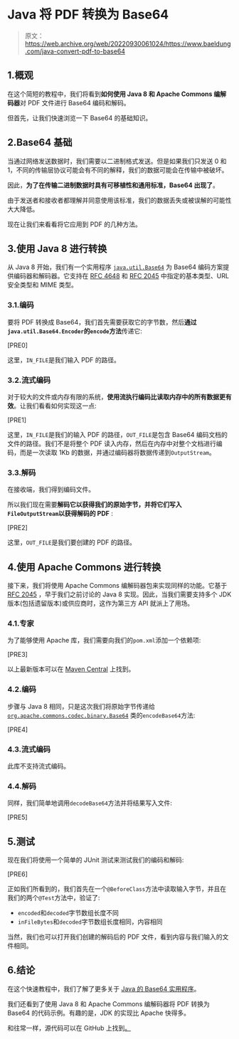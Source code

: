 # Java 将 PDF 转换为 Base64

> 原文：<https://web.archive.org/web/20220930061024/https://www.baeldung.com/java-convert-pdf-to-base64>

## 1.概观

在这个简短的教程中，我们将看到**如何使用 Java 8 和 Apache Commons 编解码器**对 PDF 文件进行 Base64 编码和解码。

但首先，让我们快速浏览一下 Base64 的基础知识。

## 2.Base64 基础

当通过网络发送数据时，我们需要以二进制格式发送。但是如果我们只发送 0 和 1，不同的传输层协议可能会有不同的解释，我们的数据可能会在传输中被破坏。

因此，**为了在传输二进制数据时具有可移植性和通用标准，Base64 出现了**。

由于发送者和接收者都理解并同意使用该标准，我们的数据丢失或被误解的可能性大大降低。

现在让我们来看看将它应用到 PDF 的几种方法。

## 3.使用 Java 8 进行转换

从 Java 8 开始，我们有一个实用程序 [`java.util.Base64`](https://web.archive.org/web/20221129003820/https://docs.oracle.com/en/java/javase/11/docs/api/java.base/java/util/Base64.html) 为 Base64 编码方案提供编码器和解码器。它支持在 [RFC 4648](https://web.archive.org/web/20221129003820/https://www.ietf.org/rfc/rfc4648.txt) 和 [RFC 2045](https://web.archive.org/web/20221129003820/https://www.ietf.org/rfc/rfc2045.txt) 中指定的基本类型、URL 安全类型和 MIME 类型。

### 3.1.编码

要将 PDF 转换成 Base64，我们首先需要获取它的字节数，然后**通过`java.util.Base64.Encoder`的`encode`方法**传递它:

[PRE0]

这里，`IN_FILE`是我们输入 PDF 的路径。

### 3.2.流式编码

对于较大的文件或内存有限的系统，**使用流执行编码比读取内存中的所有数据更有效**。让我们看看如何实现这一点:

[PRE1]

这里，`IN_FILE`是我们的输入 PDF 的路径，`OUT_FILE`是包含 Base64 编码文档的文件的路径。我们不是将整个 PDF 读入内存，然后在内存中对整个文档进行编码，而是一次读取 1Kb 的数据，并通过编码器将数据传递到`OutputStream`。

### 3.3.解码

在接收端，我们得到编码文件。

所以我们现在需要**解码它以获得我们的原始字节，并将它们写入`FileOutputStream`以获得解码的 PDF** :

[PRE2]

这里，`OUT_FILE`是我们要创建的 PDF 的路径。

## 4.使用 Apache Commons 进行转换

接下来，我们将使用 Apache Commons 编解码器包来实现同样的功能。它基于 [RFC 2045](https://web.archive.org/web/20221129003820/https://www.ietf.org/rfc/rfc2045.txt) ，早于我们之前讨论的 Java 8 实现。因此，当我们需要支持多个 JDK 版本(包括遗留版本)或供应商时，这作为第三方 API 就派上了用场。

### 4.1.专家

为了能够使用 Apache 库，我们需要向我们的`pom.xml`添加一个依赖项:

[PRE3]

以上最新版本可以在 [Maven Central](https://web.archive.org/web/20221129003820/https://search.maven.org/search?q=g:commons-codec) 上找到。

### 4.2.编码

步骤与 Java 8 相同，只是这次我们将原始字节传递给 [`org.apache.commons.codec.binary.Base64`](https://web.archive.org/web/20221129003820/https://commons.apache.org/proper/commons-codec/apidocs/org/apache/commons/codec/binary/Base64.html) 类的`encodeBase64`方法:

[PRE4]

### 4.3.流式编码

此库不支持流式编码。

### 4.4.解码

同样，我们简单地调用`decodeBase64`方法并将结果写入文件:

[PRE5]

## 5.测试

现在我们将使用一个简单的 JUnit 测试来测试我们的编码和解码:

[PRE6]

正如我们所看到的，我们首先在一个`@BeforeClass`方法中读取输入字节，并且在我们的两个`@Test`方法中，验证了:

*   `encoded`和`decoded`字节数组长度不同
*   `inFileBytes`和`decoded`字节数组长度相同，内容相同

当然，我们也可以打开我们创建的解码后的 PDF 文件，看到内容与我们输入的文件相同。

## 6.结论

在这个快速教程中，我们了解了更多关于 [Java 的 Base64 实用程序](/web/20221129003820/https://www.baeldung.com/java-base64-encode-and-decode)。

我们还看到了使用 Java 8 和 Apache Commons 编解码器将 PDF 转换为 Base64 的代码示例。有趣的是，JDK 的实现比 Apache 快得多。

和往常一样，源代码可以在 GitHub 上找到[。](https://web.archive.org/web/20221129003820/https://github.com/eugenp/tutorials/tree/master/pdf)